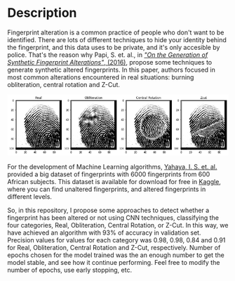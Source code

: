 # Description

Fingerprint alteration is a common practice of people who don't want to be identified. There are lots of different techniques to hide your identity behind the fingerprint, and this data uses to be private, and it's only accesible by police. That's the reason why Papi, S. et. al., in [*"On the Generation of Synthetic Fingerprint Alterations"*, (2016)](https://ieeexplore.ieee.org/document/7736930), propose some techniques to generate synthetic altered fingerprints. In this paper, authors focused in most common alterations encountered in real situations: burning obliteration, central rotation and Z-Cut.

![ExampleFingerprintAlteration](https://github.com/TuronLab/AlteredFingerPrintDetection/blob/main/FingerAlterationsExample.PNG)

For the development of Machine Learning algorithms, [Yahaya, I. S. et. al.](https://arxiv.org/abs/1807.10609) provided a big dataset of fingerprints with 6000 fingerprints from 600 African subjects. This dataset is available for download for free in [Kaggle](https://www.kaggle.com/ruizgara/socofing), where you can find unaltered fingerprints, and altered fingerprints in different levels.

So, in this repository, I propose some approaches to detect whether a fingerprint has been altered or not using CNN techniques, classifying the four categories, Real, Obliteration, Central Rotation, or Z-Cut. In this way, we have achieved an algorithm with 93% of accuracy in validation set. Precision values for values for each category was 0.98, 0.98, 0.84 and 0.91 for Real, Obliteration, Central Rotation and Z-Cut, respectively. Number of epochs chosen for the model trained was the an enough number to get the model stable, and see how it continue performing. Feel free to modify the number of epochs, use early stopping, etc.
